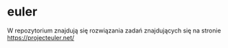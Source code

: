 # euler
W repozytorium znajdują się rozwiązania zadań znajdujących się na stronie https://projecteuler.net/
